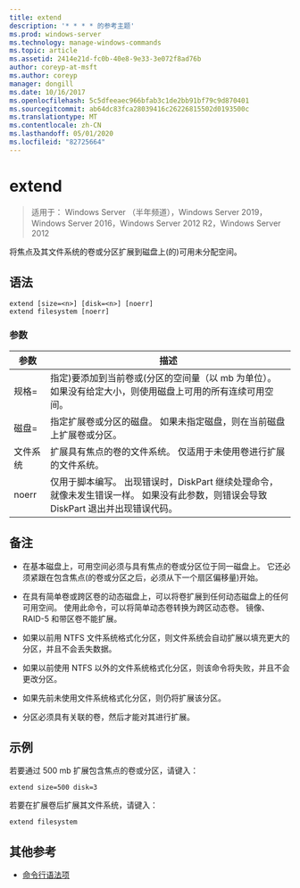 ```yaml
---
title: extend
description: '* * * * 的参考主题'
ms.prod: windows-server
ms.technology: manage-windows-commands
ms.topic: article
ms.assetid: 2414e21d-fc0b-40e8-9e33-3e072f8ad76b
author: coreyp-at-msft
ms.author: coreyp
manager: dongill
ms.date: 10/16/2017
ms.openlocfilehash: 5c5dfeeaec966bfab3c1de2bb91bf79c9d870401
ms.sourcegitcommit: ab64dc83fca28039416c26226815502d0193500c
ms.translationtype: MT
ms.contentlocale: zh-CN
ms.lasthandoff: 05/01/2020
ms.locfileid: "82725664"
---
```

# <a name="extend"></a>extend

> 适用于： Windows Server （半年频道），Windows Server 2019，Windows Server 2016，Windows Server 2012 R2，Windows Server 2012

将焦点及其文件系统的卷或分区扩展到磁盘上\(的\)可用未分配空间。  
  
  
  
## <a name="syntax"></a>语法  
  
```  
extend [size=<n>] [disk=<n>] [noerr]  
extend filesystem [noerr]  
```  
  
### <a name="parameters"></a>参数  
  
| 参数  |                                                                                             描述                                                                                              |
|------------|------------------------------------------------------------------------------------------------------------------------------------------------------------------------------------------------------|
| 规格\=<n>  |      指定\)要添加到当前卷或\(分区的空间量（以 mb 为单位）。 如果没有给定大小，则使用磁盘上可用的所有连续可用空间。       |
| 磁盘\=<n>  |                          指定扩展卷或分区的磁盘。 如果未指定磁盘，则在当前磁盘上扩展卷或分区。                          |
| 文件系统 |                                   扩展具有焦点的卷的文件系统。 仅适用于未使用卷进行扩展的文件系统。                                    |
|   noerr    | 仅用于脚本编写。 出现错误时，DiskPart 继续处理命令，就像未发生错误一样。 如果没有此参数，则错误会导致 DiskPart 退出并出现错误代码。 |
  
## <a name="remarks"></a>备注  
  
-   在基本磁盘上，可用空间必须与具有焦点的卷或分区位于同一磁盘上。 它还必须紧跟在包含焦点\(的卷或分区之后，必须从下一个扇区偏移量\)开始。  
  
-   在具有简单卷或跨区卷的动态磁盘上，可以将卷扩展到任何动态磁盘上的任何可用空间。 使用此命令，可以将简单动态卷转换为跨区动态卷。 镜像、RAID\-5 和带区卷不能扩展。  
  
-   如果以前用 NTFS 文件系统格式化分区，则文件系统会自动扩展以填充更大的分区，并且不会丢失数据。  
  
-   如果以前使用 NTFS 以外的文件系统格式化分区，则该命令将失败，并且不会更改分区。  
  
-   如果先前未使用文件系统格式化分区，则仍将扩展该分区。  
  
-   分区必须具有关联的卷，然后才能对其进行扩展。  
  
## <a name="examples"></a>示例  
若要通过 500 mb 扩展包含焦点的卷或分区，请键入：  
  
```  
extend size=500 disk=3  
```  
  
若要在扩展卷后扩展其文件系统，请键入：  
  
```  
extend filesystem  
```  
  
## <a name="additional-references"></a>其他参考  
- [命令行语法项](command-line-syntax-key.md)  
  

  

